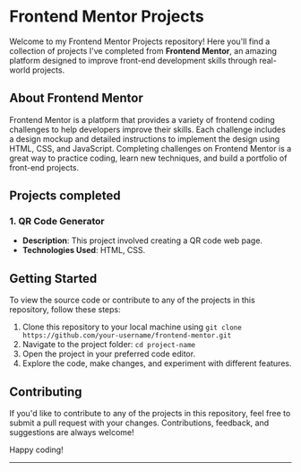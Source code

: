 # Frontend Mentor Projects

Welcome to my Frontend Mentor Projects repository! Here you'll find a collection of projects I've completed from **Frontend Mentor**, an amazing platform designed to improve front-end development skills through real-world projects.

## About Frontend Mentor
Frontend Mentor is a platform that provides a variety of frontend coding challenges to help developers improve their skills. Each challenge includes a design mockup and detailed instructions to implement the design using HTML, CSS, and JavaScript. Completing challenges on Frontend Mentor is a great way to practice coding, learn new techniques, and build a portfolio of front-end projects.

## Projects completed
### 1. QR Code Generator
- **Description**: This project involved creating a QR code web page. 
- **Technologies Used**: HTML, CSS.


## Getting Started
To view the source code or contribute to any of the projects in this repository, follow these steps:

1. Clone this repository to your local machine using `git clone https://github.com/your-username/frontend-mentor.git`
2. Navigate to the project folder: `cd project-name`
3. Open the project in your preferred code editor.
4. Explore the code, make changes, and experiment with different features.

## Contributing
If you'd like to contribute to any of the projects in this repository, feel free to submit a pull request with your changes. Contributions, feedback, and suggestions are always welcome!


Happy coding!

---

